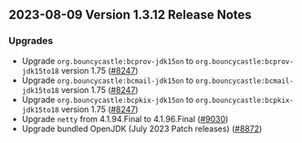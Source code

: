 ## 2023-08-09 Version 1.3.12 Release Notes

### Upgrades
- Upgrade `org.bouncycastle:bcprov-jdk15on` to `org.bouncycastle:bcprov-jdk15to18` version 1.75 ([#8247](https://github.com/opensearch-project/OpenSearch/pull/8247))
- Upgrade `org.bouncycastle:bcmail-jdk15on` to `org.bouncycastle:bcmail-jdk15to18` version 1.75 ([#8247](https://github.com/opensearch-project/OpenSearch/pull/8247))
- Upgrade `org.bouncycastle:bcpkix-jdk15on` to `org.bouncycastle:bcpkix-jdk15to18` version 1.75 ([#8247](https://github.com/opensearch-project/OpenSearch/pull/8247))
- Upgrade `netty` from 4.1.94.Final to 4.1.96.Final ([#9030](https://github.com/opensearch-project/OpenSearch/pull/9030))
- Upgrade bundled OpenJDK (July 2023 Patch releases) ([#8872](https://github.com/opensearch-project/OpenSearch/pull/8872))
